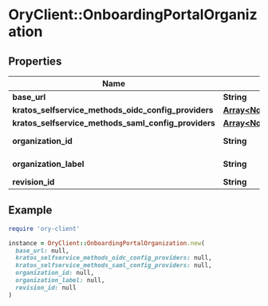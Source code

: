 # OryClient::OnboardingPortalOrganization

## Properties

| Name | Type | Description | Notes |
| ---- | ---- | ----------- | ----- |
| **base_url** | **String** |  |  |
| **kratos_selfservice_methods_oidc_config_providers** | [**Array&lt;NormalizedProjectRevisionThirdPartyProvider&gt;**](NormalizedProjectRevisionThirdPartyProvider.md) |  |  |
| **kratos_selfservice_methods_saml_config_providers** | [**Array&lt;NormalizedProjectRevisionSAMLProvider&gt;**](NormalizedProjectRevisionSAMLProvider.md) |  |  |
| **organization_id** | **String** | Organization ID | [optional] |
| **organization_label** | **String** | Organization Label | [optional] |
| **revision_id** | **String** |  |  |

## Example

```ruby
require 'ory-client'

instance = OryClient::OnboardingPortalOrganization.new(
  base_url: null,
  kratos_selfservice_methods_oidc_config_providers: null,
  kratos_selfservice_methods_saml_config_providers: null,
  organization_id: null,
  organization_label: null,
  revision_id: null
)
```

